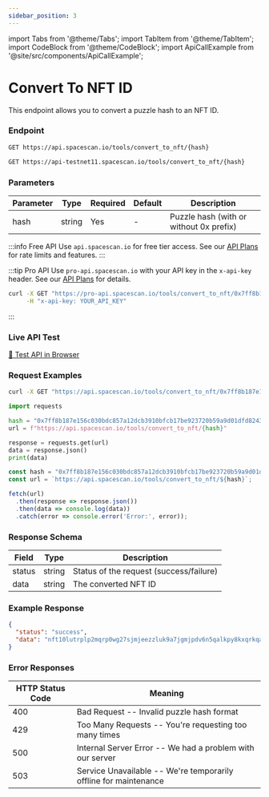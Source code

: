```yaml
---
sidebar_position: 3
---
```

import Tabs from '@theme/Tabs';
import TabItem from '@theme/TabItem';
import CodeBlock from '@theme/CodeBlock';
import ApiCallExample from '@site/src/components/ApiCallExample';

# Convert To NFT ID

This endpoint allows you to convert a puzzle hash to an NFT ID.

### Endpoint

<Tabs>
  <TabItem value="mainnet" label="Mainnet">

```bash
GET https://api.spacescan.io/tools/convert_to_nft/{hash}
```

  </TabItem>
  <TabItem value="testnet" label="Testnet">

```bash
GET https://api-testnet11.spacescan.io/tools/convert_to_nft/{hash}
```

  </TabItem>
</Tabs>

### Parameters

| Parameter | Type | Required | Default | Description |
|-----------|------|----------|---------|-------------|
| hash | string | Yes | - | Puzzle hash (with or without 0x prefix) |

:::info Free API
Use `api.spacescan.io` for free tier access. See our [API Plans](https://spacescan.io/apis#plans) for rate limits and features.
:::

:::tip Pro API
Use `pro-api.spacescan.io` with your API key in the `x-api-key` header. See our [API Plans](https://spacescan.io/apis#plans) for details.

```bash
curl -X GET "https://pro-api.spacescan.io/tools/convert_to_nft/0x7ff8b187e156c030bdc857a12dcb3910bfcb17be923720b59a9d01dfd8243d8c" \
     -H "x-api-key: YOUR_API_KEY"
```
:::

### Live API Test

<Tabs>
  <TabItem value="mainnet" label="Mainnet">
    <a href="https://api.spacescan.io/tools/convert_to_nft/0x7ff8b187e156c030bdc857a12dcb3910bfcb17be923720b59a9d01dfd8243d8c" target="_blank" rel="noopener noreferrer" className="api-test-button">
      🚀 Test API in Browser
    </a>
  </TabItem>
</Tabs>

### Request Examples

<Tabs>
  <TabItem value="curl" label="cURL">

```bash
curl -X GET "https://api.spacescan.io/tools/convert_to_nft/0x7ff8b187e156c030bdc857a12dcb3910bfcb17be923720b59a9d01dfd8243d8c"
```

  </TabItem>
  <TabItem value="python" label="Python">

```python
import requests

hash = "0x7ff8b187e156c030bdc857a12dcb3910bfcb17be923720b59a9d01dfd8243d8c"
url = f"https://api.spacescan.io/tools/convert_to_nft/{hash}"

response = requests.get(url)
data = response.json()
print(data)
```

  </TabItem>
  <TabItem value="javascript" label="JavaScript">

```javascript
const hash = "0x7ff8b187e156c030bdc857a12dcb3910bfcb17be923720b59a9d01dfd8243d8c";
const url = `https://api.spacescan.io/tools/convert_to_nft/${hash}`;

fetch(url)
  .then(response => response.json())
  .then(data => console.log(data))
  .catch(error => console.error('Error:', error));
```

  </TabItem>
</Tabs>

### Response Schema

| Field | Type | Description |
|-------|------|-------------|
| status | string | Status of the request (success/failure) |
| data | string | The converted NFT ID |

### Example Response

```json
{
  "status": "success",
  "data": "nft10lutrplp2mqrp0wg27sjmjeezzluk9a7jgmjpdv6n5qalkpy8kxqrkqag7"
}
```

### Error Responses

| HTTP Status Code | Meaning |
|-----------------|---------|
| 400 | Bad Request -- Invalid puzzle hash format |
| 429 | Too Many Requests -- You're requesting too many times |
| 500 | Internal Server Error -- We had a problem with our server |
| 503 | Service Unavailable -- We're temporarily offline for maintenance | 